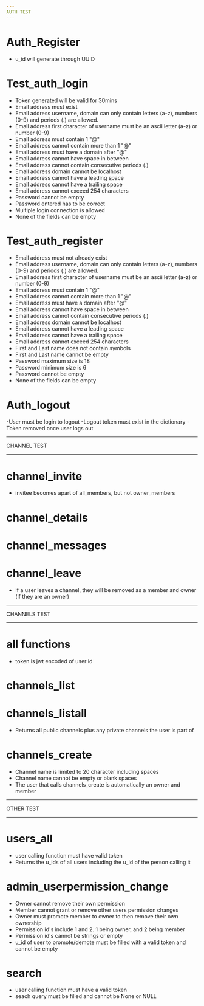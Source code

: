 ```yaml
---
AUTH TEST
---
```


# Auth_Register

- u_id will generate through UUID

# Test_auth_login

- Token generated will be valid for 30mins
- Email address must exist
- Email address username, domain can only contain letters (a-z), numbers (0-9) and periods (.) are allowed.
- Email address first character of username must be an ascii letter (a-z) or number (0-9)
- Email address must contain 1 "@"
- Email address cannot contain more than 1 "@"
- Email address must have a domain after "@"
- Email address cannot have space in between
- Email address cannot contain consecutive periods (.)
- Email address domain cannot be localhost
- Email address cannot have a leading space
- Email address cannot have a trailing space
- Email address cannot exceed 254 characters
- Password cannot be empty
- Password entered has to be correct
- Multiple login connection is allowed
- None of the fields can be empty

# Test_auth_register

- Email address must not already exist
- Email address username, domain can only contain letters (a-z), numbers (0-9) and periods (.) are allowed.
- Email address first character of username must be an ascii letter (a-z) or number (0-9)
- Email address must contain 1 "@"
- Email address cannot contain more than 1 "@"
- Email address must have a domain after "@"
- Email address cannot have space in between
- Email address cannot contain consecutive periods (.)
- Email address domain cannot be localhost
- Email address cannot have a leading space
- Email address cannot have a trailing space
- Email address cannot exceed 254 characters
- First and Last name does not contain symbols
- First and Last name cannot be empty
- Password maximum size is 18
- Password minimum size is 6
- Password cannot be empty
- None of the fields can be empty

# Auth_logout

-User must be login to logout
-Logout token must exist in the dictionary
-Token removed once user logs out

---

CHANNEL TEST

---

# channel_invite

- invitee becomes apart of all_members, but not owner_members

# channel_details

# channel_messages

# channel_leave

- If a user leaves a channel, they will be removed as a member and owner (if they are an owner)

---

CHANNELS TEST

---

# all functions

- token is jwt encoded of user id

# channels_list

# channels_listall

- Returns all public channels plus any private channels the user is part of

# channels_create

- Channel name is limited to 20 character including spaces
- Channel name cannot be empty or blank spaces
- The user that calls channels_create is automatically an owner and member

---

OTHER TEST

---

# users_all

- user calling function must have valid token
- Returns the u_ids of all users including the u_id of the person calling it

# admin_userpermission_change

- Owner cannot remove their own permission
- Member cannot grant or remove other users permission changes
- Owner must promote member to owner to then remove their own ownership
- Permission id's include 1 and 2. 1 being owner, and 2 being member
- Permission id's cannot be strings or empty
- u_id of user to promote/demote must be filled with a valid token and cannot be empty

# search

- user calling function must have a valid token
- seach query must be filled and cannot be None or NULL
